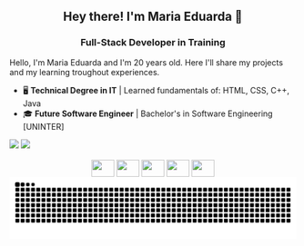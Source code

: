 <div align="center"> 
  
## Hey there! I'm Maria Eduarda 👋
### Full-Stack Developer in Training

</div>

Hello, I'm Maria Eduarda and I'm 20 years old. Here I'll share my projects and my learning troughout experiences.  

- 🖥️ **Technical Degree in IT** | Learned fundamentals of: HTML, CSS, C++, Java
- 🎓 **Future Software Engineer** | Bachelor's in Software Engineering [UNINTER]  

<!--github stats-->
<div align="center" style="display: inline">
  <a href="https://github.com/dudsxo"></a>
  <img height="170em" src= "https://github-readme-stats.vercel.app/api?username=dudsxo&show_icons=true&theme=jolly">
  <img height="170em" src= "https://github-readme-stats.vercel.app/api/top-langs/?username=dudsxo&theme=jolly&hide_border=true&include_all_commits=true&count_private=false&layout=compact">
</div>

<!--Imagem das linguagens-->
<div align="center" style="display: inline_block"> <br>
  <img align="center" height="30" width="40" src="https://cdn.jsdelivr.net/gh/devicons/devicon@latest/icons/html5/html5-original.svg">
  <img align="center" height="30" width="40" src="https://cdn.jsdelivr.net/gh/devicons/devicon@latest/icons/css3/css3-original.svg">
  <img align="center" height="30" width="40" src="https://cdn.jsdelivr.net/gh/devicons/devicon@latest/icons/javascript/javascript-plain.svg">
  <img align="center" height="30" width="40" src="https://cdn.jsdelivr.net/gh/devicons/devicon@latest/icons/java/java-original-wordmark.svg">
  <img align="center" height="30" width="40" src="https://cdn.jsdelivr.net/gh/devicons/devicon@latest/icons/cplusplus/cplusplus-original.svg">
</div>

<div align="center"> 
<picture>
  <source media="(prefers-color-scheme: dark)" srcset="https://raw.githubusercontent.com/dudsxo/dudsxo/output/github-contribution-grid-snake-dark.svg">
  <source media="(prefers-color-scheme: light)" srcset="https://raw.githubusercontent.com/dudsxo/dudsxo/output/github-contribution-grid-snake.svg">
  <img alt="github contribution grid snake animation" src="https://raw.githubusercontent.com/dudsxo/dudsxo/output/github-contribution-grid-snake.svg">
</picture>
</div>
